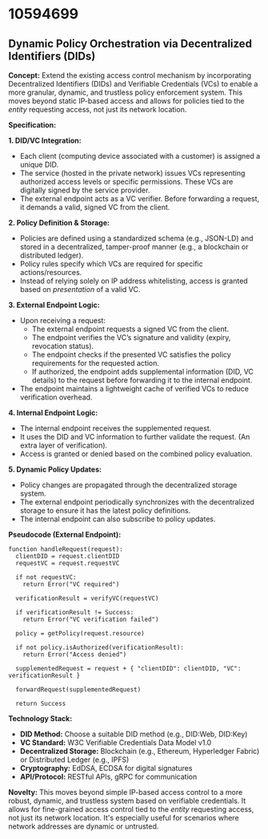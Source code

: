 # 10594699

## Dynamic Policy Orchestration via Decentralized Identifiers (DIDs)

**Concept:** Extend the existing access control mechanism by incorporating Decentralized Identifiers (DIDs) and Verifiable Credentials (VCs) to enable a more granular, dynamic, and trustless policy enforcement system. This moves beyond static IP-based access and allows for policies tied to the *entity* requesting access, not just its network location.

**Specification:**

**1. DID/VC Integration:**

*   Each client (computing device associated with a customer) is assigned a unique DID.
*   The service (hosted in the private network) issues VCs representing authorized access levels or specific permissions. These VCs are digitally signed by the service provider.
*   The external endpoint acts as a VC verifier. Before forwarding a request, it demands a valid, signed VC from the client.

**2. Policy Definition & Storage:**

*   Policies are defined using a standardized schema (e.g., JSON-LD) and stored in a decentralized, tamper-proof manner (e.g., a blockchain or distributed ledger). 
*   Policy rules specify which VCs are required for specific actions/resources.
*   Instead of relying solely on IP address whitelisting, access is granted based on *presentation* of a valid VC.

**3. External Endpoint Logic:**

*   Upon receiving a request:
    *   The external endpoint requests a signed VC from the client.
    *   The endpoint verifies the VC’s signature and validity (expiry, revocation status).
    *   The endpoint checks if the presented VC satisfies the policy requirements for the requested action.
    *   If authorized, the endpoint adds supplemental information (DID, VC details) to the request before forwarding it to the internal endpoint.
*   The endpoint maintains a lightweight cache of verified VCs to reduce verification overhead.

**4. Internal Endpoint Logic:**

*   The internal endpoint receives the supplemented request.
*   It uses the DID and VC information to further validate the request. (An extra layer of verification).
*   Access is granted or denied based on the combined policy evaluation.

**5. Dynamic Policy Updates:**

*   Policy changes are propagated through the decentralized storage system.
*   The external endpoint periodically synchronizes with the decentralized storage to ensure it has the latest policy definitions.
*   The internal endpoint can also subscribe to policy updates.

**Pseudocode (External Endpoint):**

```
function handleRequest(request):
  clientDID = request.clientDID
  requestVC = request.requestVC

  if not requestVC:
    return Error("VC required")

  verificationResult = verifyVC(requestVC)

  if verificationResult != Success:
    return Error("VC verification failed")

  policy = getPolicy(request.resource)

  if not policy.isAuthorized(verificationResult):
    return Error("Access denied")

  supplementedRequest = request + { "clientDID": clientDID, "VC": verificationResult }

  forwardRequest(supplementedRequest)

  return Success
```

**Technology Stack:**

*   **DID Method:**  Choose a suitable DID method (e.g., DID:Web, DID:Key)
*   **VC Standard:** W3C Verifiable Credentials Data Model v1.0
*   **Decentralized Storage:** Blockchain (e.g., Ethereum, Hyperledger Fabric) or Distributed Ledger (e.g., IPFS)
*   **Cryptography:**  EdDSA, ECDSA for digital signatures
*   **API/Protocol:** RESTful APIs, gRPC for communication

**Novelty:** This moves beyond simple IP-based access control to a more robust, dynamic, and trustless system based on verifiable credentials. It allows for fine-grained access control tied to the *entity* requesting access, not just its network location.  It's especially useful for scenarios where network addresses are dynamic or untrusted.